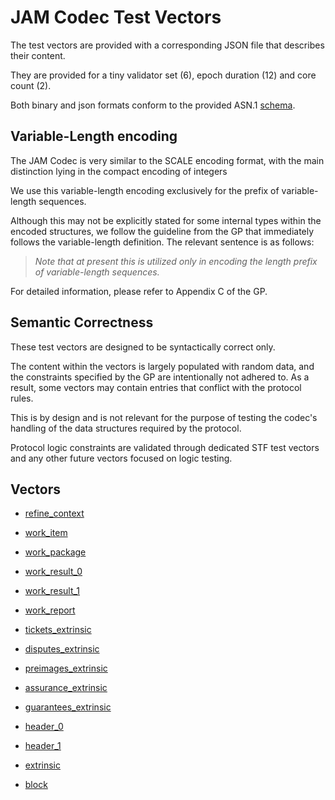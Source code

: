 # JAM Codec Test Vectors

The test vectors are provided with a corresponding JSON file that describes
their content.

They are provided for a tiny validator set (6), epoch duration (12) and core count (2).

Both binary and json formats conform to the provided ASN.1 [schema](./schema.asn).

## Variable-Length encoding

The JAM Codec is very similar to the SCALE encoding format, with the
main distinction lying in the compact encoding of integers

We use this variable-length encoding exclusively for the prefix of
variable-length sequences.

Although this may not be explicitly stated for some internal types within the
encoded structures, we follow the guideline from the GP that immediately follows
the variable-length definition. The relevant sentence is as follows:

> *Note that at present this is utilized only in encoding the length prefix of variable-length sequences.*

For detailed information, please refer to Appendix C of the GP.

## Semantic Correctness

These test vectors are designed to be syntactically correct only.

The content within the vectors is largely populated with random data, and the
constraints specified by the GP are intentionally not adhered to. As a result,
some vectors may contain entries that conflict with the protocol rules.

This is by design and is not relevant for the purpose of testing the codec's
handling of the data structures required by the protocol.

Protocol logic constraints are validated through dedicated STF test vectors and
any other future vectors focused on logic testing.

## Vectors

- [refine_context](data/refine_context.json)

- [work_item](data/work_item.json)

- [work_package](data/work_package.json)

- [work_result_0](data/work_result_0.json)

- [work_result_1](data/work_result_1.json)

- [work_report](data/work_report.json)

- [tickets_extrinsic](data/tickets_extrinsic.json)

- [disputes_extrinsic](data/disputes_extrinsic.json)

- [preimages_extrinsic](data/preimages_extrinsic.json)

- [assurance_extrinsic](data/assurances_extrinsic.json)

- [guarantees_extrinsic](data/guarantees_extrinsic.json)

- [header_0](data/header_0.json)

- [header_1](data/header_1.json)

- [extrinsic](data/extrinsic.json)

- [block](data/block.json)
